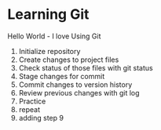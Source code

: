 # Learning Git

Hello World - I love Using Git

1. Initialize repository
2. Create changes to project files
3. Check status of those files with git status
4. Stage changes for commit
5. Commit changes to version history
6. Review previous changes with git log
7. Practice
8. repeat
9. adding step 9